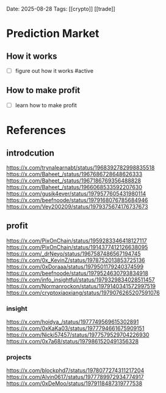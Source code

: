 Date: 2025-08-28
Tags:  [[crypto]] [[trade]]

# Prediction Market
## How it works
- [ ] figure out how it works #active

## How to make profit
- [ ] learn how to make profit



# References
## introdcution
https://x.com/trynalearnabt/status/1968392782998835518
https://x.com/Baheet_/status/1967686728648626333
https://x.com/Baheet_/status/1967186769356488828
https://x.com/Baheet_/status/1966068533592207630
https://x.com/gusik4ever/status/1979577605431980114
https://x.com/beefnoode/status/1979168076785684946
https://x.com/Vey200209/status/1979375674176737673
## profit
https://x.com/PixOnChain/status/1959283346418127117
https://x.com/PixOnChain/status/1914377412126638095
https://x.com/_drNeyo/status/1967587486567194745
https://x.com/0x_KevinZ/status/1978752013853725136
https://x.com/0xDoraaa/status/1979501179240374599
https://x.com/beefnoode/status/1979524630793834918
https://x.com/info_insightful/status/1979329834028511457
https://x.com/Normanrockon/status/1979140341572997519
https://x.com/cryptoxiaoxiang/status/1979076265207591076
### insight
https://x.com/hoidya_/status/1977749569615302891
https://x.com/0xKaKa03/status/1977794661675909151
https://x.com/Nicki57457/status/1977579529704226930
https://x.com/0x7a68/status/1979861520491356328
### projects
https://x.com/blockphd7/status/1978077274311217204
https://x.com/Alvin0617/status/1977789972934774917
https://x.com/0xDeMoo/status/1979118487319777538